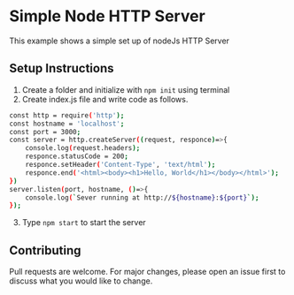 # Simple Node HTTP Server

This example shows a simple set up of nodeJs HTTP Server

## Setup Instructions

1.  Create a folder and initialize with `npm init` using terminal
2.  Create index.js file and write code as follows.
```bash
const http = require('http');
const hostname = 'localhost';
const port = 3000;
const server = http.createServer((request, responce)=>{
    console.log(request.headers);
    responce.statusCode = 200;
    responce.setHeader('Content-Type', 'text/html');
    responce.end('<html><body><h1>Hello, World</h1></body></html>');
})
server.listen(port, hostname, ()=>{
    console.log(`Sever running at http://${hostname}:${port}`);
});
```
3.  Type `npm start` to start the server




## Contributing
Pull requests are welcome. For major changes, please open an issue first to discuss what you would like to change.